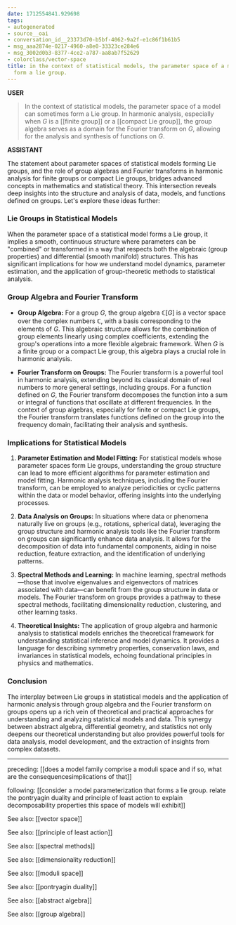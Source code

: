 ```yaml
---
date: 1712554841.929698
tags:
- autogenerated
- source__oai
- conversation_id__23373d70-b5bf-4062-9a2f-e1c86f1b61b5
- msg_aaa2874e-0217-4960-a8e0-33323ce284e6
- msg_3002d0b3-8377-4ce2-a787-aa8ab7f52629
- colorclass/vector-space
title: in the context of statistical models, the parameter space of a model can sometimes
  form a lie group.
---
```


**USER**

>In the context of statistical models, the parameter space of a model can sometimes form a Lie group.
>In harmonic analysis, especially when $G$ is a [[finite group]] or a [[compact Lie group]], the group algebra serves as a domain for the Fourier transform on $G$, allowing for the analysis and synthesis of functions on $G$.


**ASSISTANT**

The statement about parameter spaces of statistical models forming Lie groups, and the role of group algebras and Fourier transforms in harmonic analysis for finite groups or compact Lie groups, bridges advanced concepts in mathematics and statistical theory. This intersection reveals deep insights into the structure and analysis of data, models, and functions defined on groups. Let's explore these ideas further:

### Lie Groups in Statistical Models

When the parameter space of a statistical model forms a Lie group, it implies a smooth, continuous structure where parameters can be "combined" or transformed in a way that respects both the algebraic (group properties) and differential (smooth manifold) structures. This has significant implications for how we understand model dynamics, parameter estimation, and the application of group-theoretic methods to statistical analysis.

### Group Algebra and Fourier Transform

- **Group Algebra:** For a group $G$, the group algebra $\mathbb{C}[G]$ is a vector space over the complex numbers $\mathbb{C}$, with a basis corresponding to the elements of $G$. This algebraic structure allows for the combination of group elements linearly using complex coefficients, extending the group's operations into a more flexible algebraic framework. When $G$ is a finite group or a compact Lie group, this algebra plays a crucial role in harmonic analysis.

- **Fourier Transform on Groups:** The Fourier transform is a powerful tool in harmonic analysis, extending beyond its classical domain of real numbers to more general settings, including groups. For a function defined on $G$, the Fourier transform decomposes the function into a sum or integral of functions that oscillate at different frequencies. In the context of group algebras, especially for finite or compact Lie groups, the Fourier transform translates functions defined on the group into the frequency domain, facilitating their analysis and synthesis.

### Implications for Statistical Models

1. **Parameter Estimation and Model Fitting:** For statistical models whose parameter spaces form Lie groups, understanding the group structure can lead to more efficient algorithms for parameter estimation and model fitting. Harmonic analysis techniques, including the Fourier transform, can be employed to analyze periodicities or cyclic patterns within the data or model behavior, offering insights into the underlying processes.

2. **Data Analysis on Groups:** In situations where data or phenomena naturally live on groups (e.g., rotations, spherical data), leveraging the group structure and harmonic analysis tools like the Fourier transform on groups can significantly enhance data analysis. It allows for the decomposition of data into fundamental components, aiding in noise reduction, feature extraction, and the identification of underlying patterns.

3. **Spectral Methods and Learning:** In machine learning, spectral methods—those that involve eigenvalues and eigenvectors of matrices associated with data—can benefit from the group structure in data or models. The Fourier transform on groups provides a pathway to these spectral methods, facilitating dimensionality reduction, clustering, and other learning tasks.

4. **Theoretical Insights:** The application of group algebra and harmonic analysis to statistical models enriches the theoretical framework for understanding statistical inference and model dynamics. It provides a language for describing symmetry properties, conservation laws, and invariances in statistical models, echoing foundational principles in physics and mathematics.

### Conclusion

The interplay between Lie groups in statistical models and the application of harmonic analysis through group algebra and the Fourier transform on groups opens up a rich vein of theoretical and practical approaches for understanding and analyzing statistical models and data. This synergy between abstract algebra, differential geometry, and statistics not only deepens our theoretical understanding but also provides powerful tools for data analysis, model development, and the extraction of insights from complex datasets.


---

preceding: [[does a model family comprise a moduli space and if so, what are the consequencesimplications of that]]  


following: [[consider a model parameterization that forms a lie group. relate the pontryagin duality and principle of least action to explain decomposability properties this space of models will exhibit]]

See also: [[vector space]]


See also: [[principle of least action]]


See also: [[spectral methods]]


See also: [[dimensionality reduction]]


See also: [[moduli space]]


See also: [[pontryagin duality]]


See also: [[abstract algebra]]


See also: [[group algebra]]